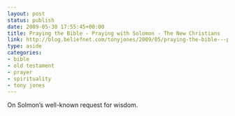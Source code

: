 ```yaml
---
layout: post
status: publish
date: 2009-05-30 17:55:45+00:00
title: Praying the Bible - Praying with Solomon - The New Christians
link: http://blog.beliefnet.com/tonyjones/2009/05/praying-the-bible---praying-wi-1.html
type: aside
categories:
- bible
- old testament
- prayer
- spirituality
- tony jones
---
```


On Solmon’s well-known request for wisdom.
